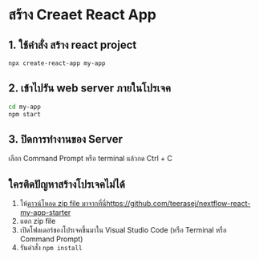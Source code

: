 # สร้าง Creaet React App

## 1. ใช้คำสั่ง สร้าง react project

```bash
npx create-react-app my-app
```

## 2. เข้าไปรัน web server ภายในโปรเจค

```bash
cd my-app
npm start
```

## 3. ปิดการทำงานของ Server

เลือก Command Prompt หรือ terminal แล้วกด Ctrl + C

## ใครติดปัญหาสร้างโปรเจคไม่ได้

1. ให้[ดาวน์โหลด zip file มาจากที่นี่](https://github.com/teerasej/nextflow-react-my-app-starter)https://github.com/teerasej/nextflow-react-my-app-starter
2. แตก zip file
3. เปิดโฟลเดอร์ของโปรเจคขึ้นมาใน Visual Studio Code (หรือ Terminal หรือ Command Prompt)
4. รันคำสั่ง `npm install`
